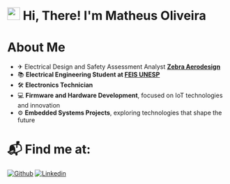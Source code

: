 # <img src="https://github.com/TheDudeThatCode/TheDudeThatCode/blob/master/Assets/Hi.gif" width="29px"> Hi, There! I'm Matheus Oliveira

# About Me
* ✈ Electrical Design and Safety Assessment Analyst **[Zebra Aerodesign](https://www.instagram.com/equipe_zebra/)**  
* 📚 **Electrical Engineering Student at [FEIS UNESP](https://www.feis.unesp.br/#!/dee)**  
* 🛠 **Electronics Technician**
* 💻 **Firmware and Hardware Development**, focused on IoT technologies and innovation  
* ⚙️ **Embedded Systems Projects**, exploring technologies that shape the future  

# 📬 Find me at:
 
  [![Github](https://img.shields.io/badge/-Github-000?style=flat&logo=Github&logoColor=white)](https://github.com/oliveiralx)
  [![Linkedin](https://img.shields.io/badge/-LinkedIn-%230077B5?style=for-the-badge&logo=linkedin&logoColor=white)](https://www.linkedin.com/in/matheus-de-oliveira-alexandre-3ba158233/)
